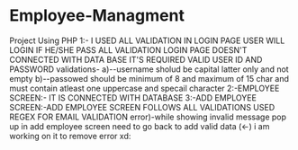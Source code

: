 # Employee-Managment
Project Using PHP
1:- I USED ALL VALIDATION IN LOGIN PAGE USER WILL LOGIN IF HE/SHE PASS ALL VALIDATION LOGIN PAGE DOESN'T CONNECTED WITH DATA BASE IT'S REQUIRED VALID USER ID AND PASSWORD
validations-
            a)--username sholud be capital latter only and not empty
            b)--passowed should be minimum of 8 and maximum of 15 char and must contain atleast
            one uppercase and specail character
2:-EMPLOYEE SCREEN:- IT IS CONNECTED WITH DATABASE
3:-ADD EMPLOYEE SCREEN:-ADD EMPLOYEE SCREEN FOLLOWS ALL VALIDATIONS USED REGEX FOR EMAIL VALIDATION
        error)-while showing invalid message pop up in add employee screen need to go back to add valid data (<-)
        i am working on it to remove error xd:
